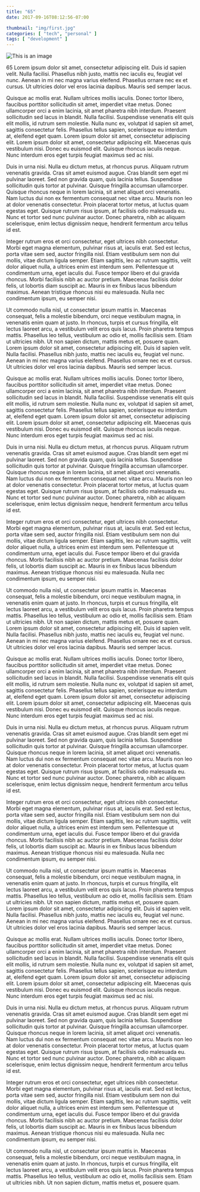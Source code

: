 ```yaml
---
title: "65"
date: 2017-09-16T08:12:56-07:00

thumbnail: "img/first.jpg"
categories: [ "tech", "personal" ]
tags: [ "development" ]
---
```

![This is an image](/img/first.jpg)

65
Lorem ipsum dolor sit amet, consectetur adipiscing elit. Duis id sapien velit. Nulla facilisi. Phasellus nibh justo, mattis nec iaculis eu, feugiat vel nunc. Aenean in mi nec magna varius eleifend. Phasellus ornare nec ex et cursus. Ut ultricies dolor vel eros lacinia dapibus. Mauris sed semper lacus.

Quisque ac mollis erat. Nullam ultrices mollis iaculis. Donec tortor libero, faucibus porttitor sollicitudin sit amet, imperdiet vitae metus. Donec ullamcorper orci a enim lacinia, sit amet pharetra nibh interdum. Praesent sollicitudin sed lacus in blandit. Nulla facilisi. Suspendisse venenatis elit quis elit mollis, id rutrum sem molestie. Nulla nunc ex, volutpat id sapien sit amet, sagittis consectetur felis. Phasellus tellus sapien, scelerisque eu interdum at, eleifend eget quam. Lorem ipsum dolor sit amet, consectetur adipiscing elit. Lorem ipsum dolor sit amet, consectetur adipiscing elit. Maecenas quis vestibulum nisi. Donec eu euismod elit. Quisque rhoncus iaculis neque. Nunc interdum eros eget turpis feugiat maximus sed ac nisi.

Duis in urna nisi. Nulla eu dictum metus, at rhoncus purus. Aliquam rutrum venenatis gravida. Cras sit amet euismod augue. Cras blandit sem eget mi pulvinar laoreet. Sed non gravida quam, quis lacinia tellus. Suspendisse sollicitudin quis tortor at pulvinar. Quisque fringilla accumsan ullamcorper. Quisque rhoncus neque in lorem lacinia, sit amet aliquet orci venenatis. Nam luctus dui non ex fermentum consequat nec vitae arcu. Mauris non leo at dolor venenatis consectetur. Proin placerat tortor metus, at luctus quam egestas eget. Quisque rutrum risus ipsum, at facilisis odio malesuada eu. Nunc et tortor sed nunc pulvinar auctor. Donec pharetra, nibh ac aliquam scelerisque, enim lectus dignissim neque, hendrerit fermentum arcu tellus id est.

Integer rutrum eros et orci consectetur, eget ultrices nibh consectetur. Morbi eget magna elementum, pulvinar risus at, iaculis erat. Sed est lectus, porta vitae sem sed, auctor fringilla nisl. Etiam vestibulum sem non dui mollis, vitae dictum ligula semper. Etiam sagittis, leo ac rutrum sagittis, velit dolor aliquet nulla, a ultrices enim est interdum sem. Pellentesque ut condimentum urna, eget iaculis dui. Fusce tempor libero et dui gravida rhoncus. Morbi facilisis nibh ac auctor pretium. Maecenas facilisis dolor felis, ut lobortis diam suscipit ac. Mauris in ex finibus lacus bibendum maximus. Aenean tristique rhoncus nisi eu malesuada. Nulla nec condimentum ipsum, eu semper nisi.

Ut commodo nulla nisl, ut consectetur ipsum mattis in. Maecenas consequat, felis a molestie bibendum, orci neque vestibulum magna, in venenatis enim quam at justo. In rhoncus, turpis et cursus fringilla, elit lectus laoreet arcu, a vestibulum velit eros quis lacus. Proin pharetra tempus mattis. Phasellus leo tellus, vestibulum ac odio et, mollis facilisis sem. Etiam ut ultricies nibh. Ut non sapien dictum, mattis metus et, posuere quam.
Lorem ipsum dolor sit amet, consectetur adipiscing elit. Duis id sapien velit. Nulla facilisi. Phasellus nibh justo, mattis nec iaculis eu, feugiat vel nunc. Aenean in mi nec magna varius eleifend. Phasellus ornare nec ex et cursus. Ut ultricies dolor vel eros lacinia dapibus. Mauris sed semper lacus.

Quisque ac mollis erat. Nullam ultrices mollis iaculis. Donec tortor libero, faucibus porttitor sollicitudin sit amet, imperdiet vitae metus. Donec ullamcorper orci a enim lacinia, sit amet pharetra nibh interdum. Praesent sollicitudin sed lacus in blandit. Nulla facilisi. Suspendisse venenatis elit quis elit mollis, id rutrum sem molestie. Nulla nunc ex, volutpat id sapien sit amet, sagittis consectetur felis. Phasellus tellus sapien, scelerisque eu interdum at, eleifend eget quam. Lorem ipsum dolor sit amet, consectetur adipiscing elit. Lorem ipsum dolor sit amet, consectetur adipiscing elit. Maecenas quis vestibulum nisi. Donec eu euismod elit. Quisque rhoncus iaculis neque. Nunc interdum eros eget turpis feugiat maximus sed ac nisi.


Duis in urna nisi. Nulla eu dictum metus, at rhoncus purus. Aliquam rutrum venenatis gravida. Cras sit amet euismod augue. Cras blandit sem eget mi pulvinar laoreet. Sed non gravida quam, quis lacinia tellus. Suspendisse sollicitudin quis tortor at pulvinar. Quisque fringilla accumsan ullamcorper. Quisque rhoncus neque in lorem lacinia, sit amet aliquet orci venenatis. Nam luctus dui non ex fermentum consequat nec vitae arcu. Mauris non leo at dolor venenatis consectetur. Proin placerat tortor metus, at luctus quam egestas eget. Quisque rutrum risus ipsum, at facilisis odio malesuada eu. Nunc et tortor sed nunc pulvinar auctor. Donec pharetra, nibh ac aliquam scelerisque, enim lectus dignissim neque, hendrerit fermentum arcu tellus id est.

Integer rutrum eros et orci consectetur, eget ultrices nibh consectetur. Morbi eget magna elementum, pulvinar risus at, iaculis erat. Sed est lectus, porta vitae sem sed, auctor fringilla nisl. Etiam vestibulum sem non dui mollis, vitae dictum ligula semper. Etiam sagittis, leo ac rutrum sagittis, velit dolor aliquet nulla, a ultrices enim est interdum sem. Pellentesque ut condimentum urna, eget iaculis dui. Fusce tempor libero et dui gravida rhoncus. Morbi facilisis nibh ac auctor pretium. Maecenas facilisis dolor felis, ut lobortis diam suscipit ac. Mauris in ex finibus lacus bibendum maximus. Aenean tristique rhoncus nisi eu malesuada. Nulla nec condimentum ipsum, eu semper nisi.

Ut commodo nulla nisl, ut consectetur ipsum mattis in. Maecenas consequat, felis a molestie bibendum, orci neque vestibulum magna, in venenatis enim quam at justo. In rhoncus, turpis et cursus fringilla, elit lectus laoreet arcu, a vestibulum velit eros quis lacus. Proin pharetra tempus mattis. Phasellus leo tellus, vestibulum ac odio et, mollis facilisis sem. Etiam ut ultricies nibh. Ut non sapien dictum, mattis metus et, posuere quam.
Lorem ipsum dolor sit amet, consectetur adipiscing elit. Duis id sapien velit. Nulla facilisi. Phasellus nibh justo, mattis nec iaculis eu, feugiat vel nunc. Aenean in mi nec magna varius eleifend. Phasellus ornare nec ex et cursus. Ut ultricies dolor vel eros lacinia dapibus. Mauris sed semper lacus.

Quisque ac mollis erat. Nullam ultrices mollis iaculis. Donec tortor libero, faucibus porttitor sollicitudin sit amet, imperdiet vitae metus. Donec ullamcorper orci a enim lacinia, sit amet pharetra nibh interdum. Praesent sollicitudin sed lacus in blandit. Nulla facilisi. Suspendisse venenatis elit quis elit mollis, id rutrum sem molestie. Nulla nunc ex, volutpat id sapien sit amet, sagittis consectetur felis. Phasellus tellus sapien, scelerisque eu interdum at, eleifend eget quam. Lorem ipsum dolor sit amet, consectetur adipiscing elit. Lorem ipsum dolor sit amet, consectetur adipiscing elit. Maecenas quis vestibulum nisi. Donec eu euismod elit. Quisque rhoncus iaculis neque. Nunc interdum eros eget turpis feugiat maximus sed ac nisi.

Duis in urna nisi. Nulla eu dictum metus, at rhoncus purus. Aliquam rutrum venenatis gravida. Cras sit amet euismod augue. Cras blandit sem eget mi pulvinar laoreet. Sed non gravida quam, quis lacinia tellus. Suspendisse sollicitudin quis tortor at pulvinar. Quisque fringilla accumsan ullamcorper. Quisque rhoncus neque in lorem lacinia, sit amet aliquet orci venenatis. Nam luctus dui non ex fermentum consequat nec vitae arcu. Mauris non leo at dolor venenatis consectetur. Proin placerat tortor metus, at luctus quam egestas eget. Quisque rutrum risus ipsum, at facilisis odio malesuada eu. Nunc et tortor sed nunc pulvinar auctor. Donec pharetra, nibh ac aliquam scelerisque, enim lectus dignissim neque, hendrerit fermentum arcu tellus id est.

Integer rutrum eros et orci consectetur, eget ultrices nibh consectetur. Morbi eget magna elementum, pulvinar risus at, iaculis erat. Sed est lectus, porta vitae sem sed, auctor fringilla nisl. Etiam vestibulum sem non dui mollis, vitae dictum ligula semper. Etiam sagittis, leo ac rutrum sagittis, velit dolor aliquet nulla, a ultrices enim est interdum sem. Pellentesque ut condimentum urna, eget iaculis dui. Fusce tempor libero et dui gravida rhoncus. Morbi facilisis nibh ac auctor pretium. Maecenas facilisis dolor felis, ut lobortis diam suscipit ac. Mauris in ex finibus lacus bibendum maximus. Aenean tristique rhoncus nisi eu malesuada. Nulla nec condimentum ipsum, eu semper nisi.

Ut commodo nulla nisl, ut consectetur ipsum mattis in. Maecenas consequat, felis a molestie bibendum, orci neque vestibulum magna, in venenatis enim quam at justo. In rhoncus, turpis et cursus fringilla, elit lectus laoreet arcu, a vestibulum velit eros quis lacus. Proin pharetra tempus mattis. Phasellus leo tellus, vestibulum ac odio et, mollis facilisis sem. Etiam ut ultricies nibh. Ut non sapien dictum, mattis metus et, posuere quam.
Lorem ipsum dolor sit amet, consectetur adipiscing elit. Duis id sapien velit. Nulla facilisi. Phasellus nibh justo, mattis nec iaculis eu, feugiat vel nunc. Aenean in mi nec magna varius eleifend. Phasellus ornare nec ex et cursus. Ut ultricies dolor vel eros lacinia dapibus. Mauris sed semper lacus.

Quisque ac mollis erat. Nullam ultrices mollis iaculis. Donec tortor libero, faucibus porttitor sollicitudin sit amet, imperdiet vitae metus. Donec ullamcorper orci a enim lacinia, sit amet pharetra nibh interdum. Praesent sollicitudin sed lacus in blandit. Nulla facilisi. Suspendisse venenatis elit quis elit mollis, id rutrum sem molestie. Nulla nunc ex, volutpat id sapien sit amet, sagittis consectetur felis. Phasellus tellus sapien, scelerisque eu interdum at, eleifend eget quam. Lorem ipsum dolor sit amet, consectetur adipiscing elit. Lorem ipsum dolor sit amet, consectetur adipiscing elit. Maecenas quis vestibulum nisi. Donec eu euismod elit. Quisque rhoncus iaculis neque. Nunc interdum eros eget turpis feugiat maximus sed ac nisi.

Duis in urna nisi. Nulla eu dictum metus, at rhoncus purus. Aliquam rutrum venenatis gravida. Cras sit amet euismod augue. Cras blandit sem eget mi pulvinar laoreet. Sed non gravida quam, quis lacinia tellus. Suspendisse sollicitudin quis tortor at pulvinar. Quisque fringilla accumsan ullamcorper. Quisque rhoncus neque in lorem lacinia, sit amet aliquet orci venenatis. Nam luctus dui non ex fermentum consequat nec vitae arcu. Mauris non leo at dolor venenatis consectetur. Proin placerat tortor metus, at luctus quam egestas eget. Quisque rutrum risus ipsum, at facilisis odio malesuada eu. Nunc et tortor sed nunc pulvinar auctor. Donec pharetra, nibh ac aliquam scelerisque, enim lectus dignissim neque, hendrerit fermentum arcu tellus id est.

Integer rutrum eros et orci consectetur, eget ultrices nibh consectetur. Morbi eget magna elementum, pulvinar risus at, iaculis erat. Sed est lectus, porta vitae sem sed, auctor fringilla nisl. Etiam vestibulum sem non dui mollis, vitae dictum ligula semper. Etiam sagittis, leo ac rutrum sagittis, velit dolor aliquet nulla, a ultrices enim est interdum sem. Pellentesque ut condimentum urna, eget iaculis dui. Fusce tempor libero et dui gravida rhoncus. Morbi facilisis nibh ac auctor pretium. Maecenas facilisis dolor felis, ut lobortis diam suscipit ac. Mauris in ex finibus lacus bibendum maximus. Aenean tristique rhoncus nisi eu malesuada. Nulla nec condimentum ipsum, eu semper nisi.

Ut commodo nulla nisl, ut consectetur ipsum mattis in. Maecenas consequat, felis a molestie bibendum, orci neque vestibulum magna, in venenatis enim quam at justo. In rhoncus, turpis et cursus fringilla, elit lectus laoreet arcu, a vestibulum velit eros quis lacus. Proin pharetra tempus mattis. Phasellus leo tellus, vestibulum ac odio et, mollis facilisis sem. Etiam ut ultricies nibh. Ut non sapien dictum, mattis metus et, posuere quam.
